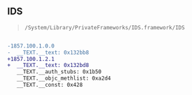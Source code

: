 ## IDS

> `/System/Library/PrivateFrameworks/IDS.framework/IDS`

```diff

-1857.100.1.0.0
-  __TEXT.__text: 0x132bb8
+1857.100.1.2.1
+  __TEXT.__text: 0x132bd8
   __TEXT.__auth_stubs: 0x1b50
   __TEXT.__objc_methlist: 0xa2d4
   __TEXT.__const: 0x428

```
